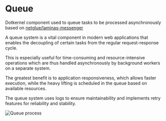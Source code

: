 # Queue

Dotkernel component used to queue tasks to be processed asynchronously based on [netglue/laminas-messenger](https://github.com/netglue/laminas-messenger)

A queue system is a vital component in modern web applications that enables the decoupling of certain tasks from the regular request-response cycle.

This is especially useful for time-consuming and resource-intensive operations which are thus handled asynchronously by background workers on a separate system.

The greatest benefit is to application responsiveness, which allows faster execution, while the heavy lifting is scheduled in the queue based on available resources.

The queue system uses logs to ensure maintainability and implements retry features for reliability and stability.

![Queue process](https://docs.dotkernel.org/img/queue/schema.png)
